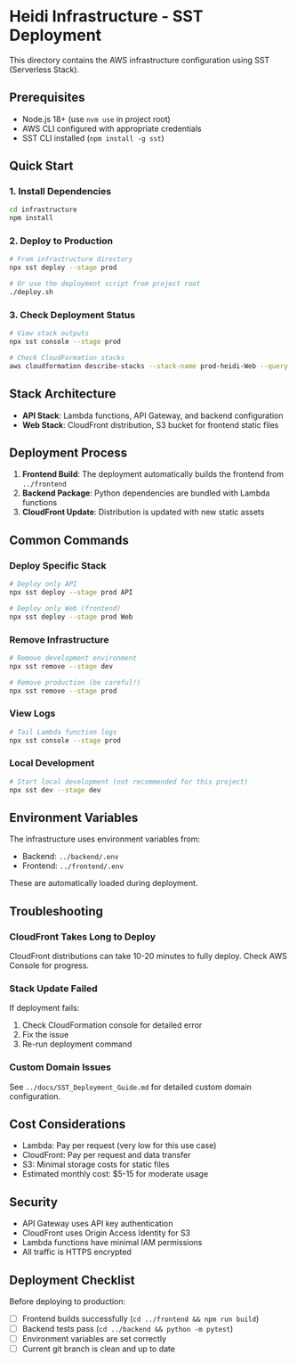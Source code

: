 # Heidi Infrastructure - SST Deployment

This directory contains the AWS infrastructure configuration using SST (Serverless Stack).

## Prerequisites

- Node.js 18+ (use `nvm use` in project root)
- AWS CLI configured with appropriate credentials
- SST CLI installed (`npm install -g sst`)

## Quick Start

### 1. Install Dependencies

```bash
cd infrastructure
npm install
```

### 2. Deploy to Production

```bash
# From infrastructure directory
npx sst deploy --stage prod

# Or use the deployment script from project root
./deploy.sh
```

### 3. Check Deployment Status

```bash
# View stack outputs
npx sst console --stage prod

# Check CloudFormation stacks
aws cloudformation describe-stacks --stack-name prod-heidi-Web --query 'Stacks[0].Outputs'
```

## Stack Architecture

- **API Stack**: Lambda functions, API Gateway, and backend configuration
- **Web Stack**: CloudFront distribution, S3 bucket for frontend static files

## Deployment Process

1. **Frontend Build**: The deployment automatically builds the frontend from `../frontend`
2. **Backend Package**: Python dependencies are bundled with Lambda functions
3. **CloudFront Update**: Distribution is updated with new static assets

## Common Commands

### Deploy Specific Stack

```bash
# Deploy only API
npx sst deploy --stage prod API

# Deploy only Web (frontend)
npx sst deploy --stage prod Web
```

### Remove Infrastructure

```bash
# Remove development environment
npx sst remove --stage dev

# Remove production (be careful!)
npx sst remove --stage prod
```

### View Logs

```bash
# Tail Lambda function logs
npx sst console --stage prod
```

### Local Development

```bash
# Start local development (not recommended for this project)
npx sst dev --stage dev
```

## Environment Variables

The infrastructure uses environment variables from:
- Backend: `../backend/.env`
- Frontend: `../frontend/.env`

These are automatically loaded during deployment.

## Troubleshooting

### CloudFront Takes Long to Deploy
CloudFront distributions can take 10-20 minutes to fully deploy. Check AWS Console for progress.

### Stack Update Failed
If deployment fails:
1. Check CloudFormation console for detailed error
2. Fix the issue
3. Re-run deployment command

### Custom Domain Issues
See `../docs/SST_Deployment_Guide.md` for detailed custom domain configuration.

## Cost Considerations

- Lambda: Pay per request (very low for this use case)
- CloudFront: Pay per request and data transfer
- S3: Minimal storage costs for static files
- Estimated monthly cost: $5-15 for moderate usage

## Security

- API Gateway uses API key authentication
- CloudFront uses Origin Access Identity for S3
- Lambda functions have minimal IAM permissions
- All traffic is HTTPS encrypted

## Deployment Checklist

Before deploying to production:
- [ ] Frontend builds successfully (`cd ../frontend && npm run build`)
- [ ] Backend tests pass (`cd ../backend && python -m pytest`)
- [ ] Environment variables are set correctly
- [ ] Current git branch is clean and up to date